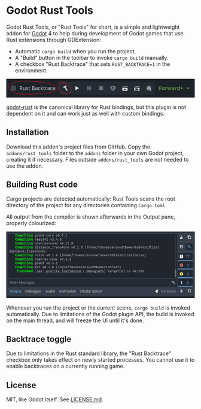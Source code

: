 Godot Rust Tools 
================

Godot Rust Tools, or "Rust Tools" for short, is a simple and lightweight addon for [Godot](https://godotengine.org/) 4 to help during development of Godot games that use Rust extensions through GDExtension:

- Automatic `cargo build` when you run the project.
- A "Build" button in the toolbar to invoke `cargo build` manually.
- A checkbox "Rust Backtrace" that sets `RUST_BACKTRACE=1` in the environment.

![A screenshot of Godot's top left toolbar, with two additions: on the left, a checkbox labeled "Rust Backtrace", and next to it a button with a hammer icon](build_and_backtrace.png)

[godot-rust](https://godot-rust.github.io/) is the canonical library for Rust bindings, but this plugin is not dependent on it and can work just as well with custom bindings.

Installation
------------

Download this addon's project files from GitHub. Copy the `addons/rust_tools` folder to the `addons` folder in your own Godot project, creating it if necessary. Files outside `addons/rust_tools` are not needed to use the addon.

Building Rust code
------------------

Cargo projects are detected automatically: Rust Tools scans the root directory of the project for any directories containing `Cargo.toml`.

All output from the compiler is shown afterwards in the Output pane, properly colourized:

![A screenshot of Godot's Output pane, showing the output of a cargo build process](build_output.png)

Whenever you run the project or the current scene, `cargo build` is invoked automatically. Due to limitations of the Godot plugin API, the build is invoked on the main thread, and will freeze the UI until it's done.

Backtrace toggle
----------------

Due to limitations in the Rust standard library, the "Rust Backtrace" checkbox only takes effect on newly started processes. You cannot use it to enable backtraces on a currently running game.

License
-------

MIT, like Godot itself. See [LICENSE.md](LICENSE.md).
